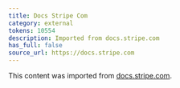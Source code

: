 ```yaml
---
title: Docs Stripe Com
category: external
tokens: 10554
description: Imported from docs.stripe.com
has_full: false
source_url: https://docs.stripe.com
---
```


This content was imported from [docs.stripe.com](https://docs.stripe.com).
